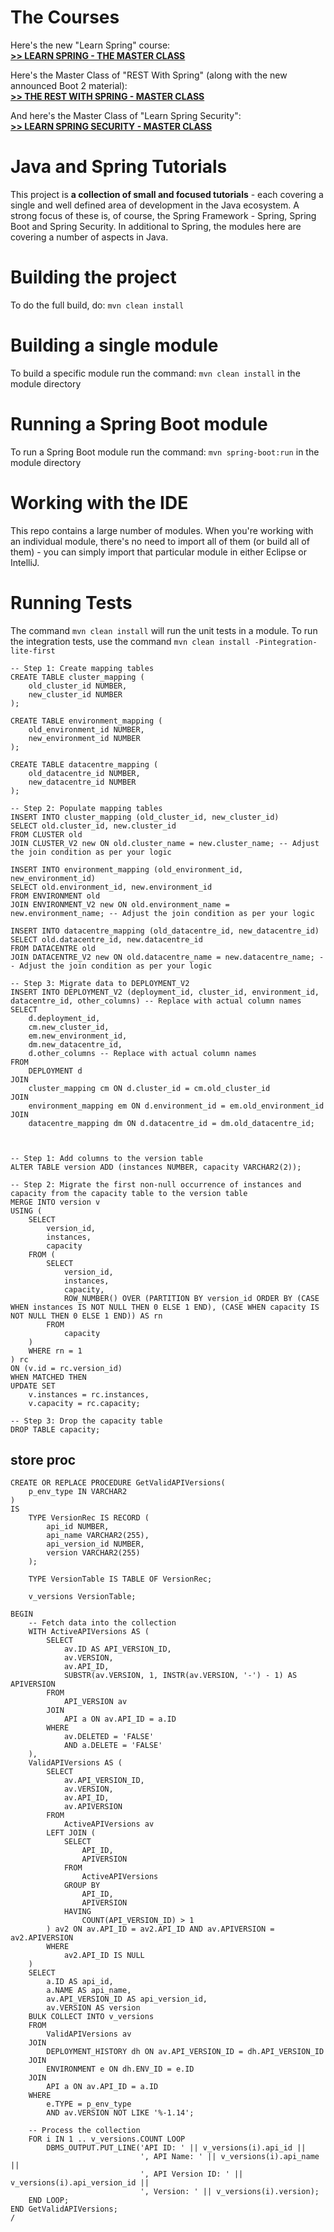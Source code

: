 
The Courses
==============================


Here's the new "Learn Spring" course: <br/>
**[>> LEARN SPRING - THE MASTER CLASS](https://www.baeldung.com/learn-spring-course?utm_source=github&utm_medium=social&utm_content=tutorials&utm_campaign=ls#master-class)**

Here's the Master Class of "REST With Spring" (along with the new announced Boot 2 material): <br/>
**[>> THE REST WITH SPRING - MASTER CLASS](https://www.baeldung.com/rest-with-spring-course?utm_source=github&utm_medium=social&utm_content=tutorials&utm_campaign=rws#master-class)**

And here's the Master Class of "Learn Spring Security": <br/>
**[>> LEARN SPRING SECURITY - MASTER CLASS](https://www.baeldung.com/learn-spring-security-course?utm_source=github&utm_medium=social&utm_content=tutorials&utm_campaign=lss#master-class)**



Java and Spring Tutorials
================

This project is **a collection of small and focused tutorials** - each covering a single and well defined area of development in the Java ecosystem. 
A strong focus of these is, of course, the Spring Framework - Spring, Spring Boot and Spring Security. 
In additional to Spring, the modules here are covering a number of aspects in Java. 


Building the project
====================
To do the full build, do: `mvn clean install`


Building a single module
====================
To build a specific module run the command: `mvn clean install` in the module directory


Running a Spring Boot module
====================
To run a Spring Boot module run the command: `mvn spring-boot:run` in the module directory


Working with the IDE
====================
This repo contains a large number of modules. 
When you're working with an individual module, there's no need to import all of them (or build all of them) - you can simply import that particular module in either Eclipse or IntelliJ. 


Running Tests
=============
The command `mvn clean install` will run the unit tests in a module.
To run the integration tests, use the command `mvn clean install -Pintegration-lite-first`


```
-- Step 1: Create mapping tables
CREATE TABLE cluster_mapping (
    old_cluster_id NUMBER,
    new_cluster_id NUMBER
);

CREATE TABLE environment_mapping (
    old_environment_id NUMBER,
    new_environment_id NUMBER
);

CREATE TABLE datacentre_mapping (
    old_datacentre_id NUMBER,
    new_datacentre_id NUMBER
);

-- Step 2: Populate mapping tables
INSERT INTO cluster_mapping (old_cluster_id, new_cluster_id)
SELECT old.cluster_id, new.cluster_id
FROM CLUSTER old
JOIN CLUSTER_V2 new ON old.cluster_name = new.cluster_name; -- Adjust the join condition as per your logic

INSERT INTO environment_mapping (old_environment_id, new_environment_id)
SELECT old.environment_id, new.environment_id
FROM ENVIRONMENT old
JOIN ENVIRONMENT_V2 new ON old.environment_name = new.environment_name; -- Adjust the join condition as per your logic

INSERT INTO datacentre_mapping (old_datacentre_id, new_datacentre_id)
SELECT old.datacentre_id, new.datacentre_id
FROM DATACENTRE old
JOIN DATACENTRE_V2 new ON old.datacentre_name = new.datacentre_name; -- Adjust the join condition as per your logic

-- Step 3: Migrate data to DEPLOYMENT_V2
INSERT INTO DEPLOYMENT_V2 (deployment_id, cluster_id, environment_id, datacentre_id, other_columns) -- Replace with actual column names
SELECT
    d.deployment_id,
    cm.new_cluster_id,
    em.new_environment_id,
    dm.new_datacentre_id,
    d.other_columns -- Replace with actual column names
FROM
    DEPLOYMENT d
JOIN
    cluster_mapping cm ON d.cluster_id = cm.old_cluster_id
JOIN
    environment_mapping em ON d.environment_id = em.old_environment_id
JOIN
    datacentre_mapping dm ON d.datacentre_id = dm.old_datacentre_id;



-- Step 1: Add columns to the version table
ALTER TABLE version ADD (instances NUMBER, capacity VARCHAR2(2));

-- Step 2: Migrate the first non-null occurrence of instances and capacity from the capacity table to the version table
MERGE INTO version v
USING (
    SELECT
        version_id,
        instances,
        capacity
    FROM (
        SELECT
            version_id,
            instances,
            capacity,
            ROW_NUMBER() OVER (PARTITION BY version_id ORDER BY (CASE WHEN instances IS NOT NULL THEN 0 ELSE 1 END), (CASE WHEN capacity IS NOT NULL THEN 0 ELSE 1 END)) AS rn
        FROM
            capacity
    )
    WHERE rn = 1
) rc
ON (v.id = rc.version_id)
WHEN MATCHED THEN
UPDATE SET
    v.instances = rc.instances,
    v.capacity = rc.capacity;

-- Step 3: Drop the capacity table
DROP TABLE capacity;

```
## store proc
```
CREATE OR REPLACE PROCEDURE GetValidAPIVersions(
    p_env_type IN VARCHAR2
)
IS
    TYPE VersionRec IS RECORD (
        api_id NUMBER,
        api_name VARCHAR2(255),
        api_version_id NUMBER,
        version VARCHAR2(255)
    );

    TYPE VersionTable IS TABLE OF VersionRec;

    v_versions VersionTable;

BEGIN
    -- Fetch data into the collection
    WITH ActiveAPIVersions AS (
        SELECT
            av.ID AS API_VERSION_ID,
            av.VERSION,
            av.API_ID,
            SUBSTR(av.VERSION, 1, INSTR(av.VERSION, '-') - 1) AS APIVERSION
        FROM
            API_VERSION av
        JOIN
            API a ON av.API_ID = a.ID
        WHERE
            av.DELETED = 'FALSE'
            AND a.DELETE = 'FALSE'
    ),
    ValidAPIVersions AS (
        SELECT
            av.API_VERSION_ID,
            av.VERSION,
            av.API_ID,
            av.APIVERSION
        FROM
            ActiveAPIVersions av
        LEFT JOIN (
            SELECT
                API_ID,
                APIVERSION
            FROM
                ActiveAPIVersions
            GROUP BY
                API_ID,
                APIVERSION
            HAVING
                COUNT(API_VERSION_ID) > 1
        ) av2 ON av.API_ID = av2.API_ID AND av.APIVERSION = av2.APIVERSION
        WHERE
            av2.API_ID IS NULL
    )
    SELECT
        a.ID AS api_id,
        a.NAME AS api_name,
        av.API_VERSION_ID AS api_version_id,
        av.VERSION AS version
    BULK COLLECT INTO v_versions
    FROM
        ValidAPIVersions av
    JOIN
        DEPLOYMENT_HISTORY dh ON av.API_VERSION_ID = dh.API_VERSION_ID
    JOIN
        ENVIRONMENT e ON dh.ENV_ID = e.ID
    JOIN
        API a ON av.API_ID = a.ID
    WHERE
        e.TYPE = p_env_type
        AND av.VERSION NOT LIKE '%-1.14';

    -- Process the collection
    FOR i IN 1 .. v_versions.COUNT LOOP
        DBMS_OUTPUT.PUT_LINE('API ID: ' || v_versions(i).api_id || 
                             ', API Name: ' || v_versions(i).api_name || 
                             ', API Version ID: ' || v_versions(i).api_version_id || 
                             ', Version: ' || v_versions(i).version);
    END LOOP;
END GetValidAPIVersions;
/
```


